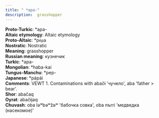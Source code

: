 ```yaml
---
title: " *apa-"
description:  grasshopper
---
```


<strong>Proto-Turkic</strong>:  *apa-<br>
<strong>Altaic etymology</strong>:  Altaic etymology<br>
<strong> Proto-Altaic</strong>:  *p`ép`a<br>
<strong>Nostratic</strong>:  Nostratic<br>
<strong>Meaning</strong>:  grasshopper<br>
<strong>Russian meaning</strong>:  кузнечик<br>
<strong>Turkic</strong>:  *apa-<br>
<strong>Mongolian</strong>:  *haba-kai<br>
<strong>Tungus-Manchu</strong>:  *pep-<br>
<strong>Japanese</strong>:  *pápái<br>
<strong>Comments</strong>:  VEWT 1. Contaminations with abačɨ 'чучело', aba 'father > bear'.<br>
<strong>Shor</strong>:  abačaq<br>
<strong>Oyrat</strong>:  abačɨjaq<br>
<strong>Chuvash</strong>:  oba lǝʷbǝʷžǝʷ 'бабочка совка', oba nъrri 'медведка (насекомое)'<br>


